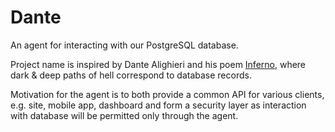 # Dante
An agent for interacting with our PostgreSQL database.

Project name is inspired by Dante Alighieri and his poem [Inferno](https://en.wikipedia.org/wiki/Inferno_(Dante)), where dark & deep paths of hell correspond to database records.

Motivation for the agent is to both provide a common API for various clients, e.g. site, mobile app, dashboard and form a security layer as interaction with database will be permitted only through the agent.
